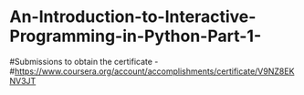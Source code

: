 # An-Introduction-to-Interactive-Programming-in-Python-Part-1-
#Submissions to obtain the certificate - 
#https://www.coursera.org/account/accomplishments/certificate/V9NZ8EKNV3JT

